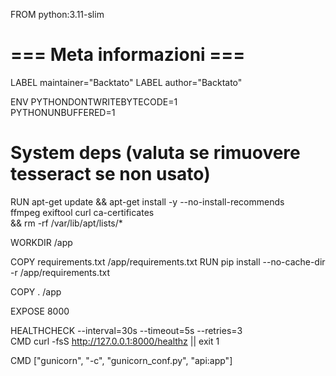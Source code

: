 FROM python:3.11-slim

# === Meta informazioni ===
LABEL maintainer="Backtato"
LABEL author="Backtato"

ENV PYTHONDONTWRITEBYTECODE=1 \
    PYTHONUNBUFFERED=1

# System deps (valuta se rimuovere tesseract se non usato)
RUN apt-get update && apt-get install -y --no-install-recommends \
    ffmpeg exiftool curl ca-certificates \
    && rm -rf /var/lib/apt/lists/*

WORKDIR /app

COPY requirements.txt /app/requirements.txt
RUN pip install --no-cache-dir -r /app/requirements.txt

COPY . /app

EXPOSE 8000

HEALTHCHECK --interval=30s --timeout=5s --retries=3 \
  CMD curl -fsS http://127.0.0.1:8000/healthz || exit 1

CMD ["gunicorn", "-c", "gunicorn_conf.py", "api:app"]
